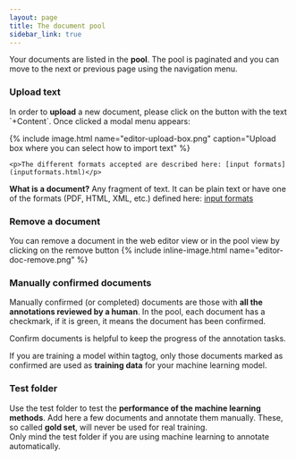 ```yaml
---
layout: page
title: The document pool
sidebar_link: true
---
```


<div class="two-third-col">
  <p>Your documents are listed in the <strong>pool</strong>. The pool is paginated and you can move to the next or previous page using the navigation menu.</p>
    <h3>Upload text</h3>
    <p>In order to <strong>upload</strong> a new document, please click on the button with the text `+Content`. Once clicked a modal menu appears:</p>
    {% include image.html name="editor-upload-box.png" caption="Upload box where you can select how to import text" %}

    <p>The different formats accepted are described here: [input formats](inputformats.html)</p>
  
</div>
<div class="one-third-col">
  <div class="message">
    <strong>What is a document?</strong>&nbsp;Any fragment of text. It can be plain text or have one of the formats (PDF, HTML, XML, etc.) defined here: <a href="https://github.com/tagtog/tagtog-doc/wiki/Input-File-Formats">input formats</a>
  </div>
</div>

<div class="two-third-col">
  <h3>Remove a document</h3>
  <p>You can remove a document in the web editor view or in the pool view by clicking on the remove button {% include inline-image.html name="editor-doc-remove.png" %}</p>
</div>

<div class="one-third-col">
  
</div>

<div class="two-third-col">
  <h3>Manually confirmed documents</h3>
  <p>Manually confirmed (or completed) documents are those with <strong>all the annotations reviewed by a human</strong>. In the pool, each document has a checkmark, if it is green, it means the document has been confirmed.</p>
  <p>Confirm documents is helpful to keep the progress of the annotation tasks.</p>
</div>

<div class="one-third-col">
  <div class="message">
    If you are training a model within tagtog, only those documents marked as confirmed are used as <strong>training data</strong> for your machine learning model.
  </div>
</div>

<div class="two-third-col">
  <h3>Test folder</h3>
  Use the test folder to test the <strong>performance of the machine learning methods</strong>. Add here a few documents and annotate them manually. These, so called <strong>gold set</strong>, will never be used for real training. 
</div>

<div class="one-third-col">
  <div class="message">
    Only mind the test folder if you are using machine learning to annotate automatically.
  </div>
</div>

